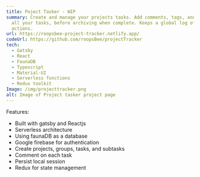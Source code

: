 ```yaml
---
title: Poject Tasker - WIP
summary: Create and manage your projects tasks. Add comments, tags, and group
  all your tasks, before archiving when complete. Keeps a global log of all
  actions.
url: https://roopsbee-project-tracker.netlify.app/
codeUrl: https://github.com/roopsBee/projectTracker
tech:
  - Gatsby
  - React
  - FaunaDB
  - Typescript
  - Material-UI
  - Serverless functions
  - Redux toolkit
Image: /img/projecttracker.png
alt: Image of Project tasker project page
---
```

Features:

* Built with gatsby and Reactjs
* Serverless architecture
* Using faunaDB as a database
* Google firebase for authentication
* Create projects, groups, tasks, and subtasks
* Comment on each task
* Persist local session
* Redux for state management